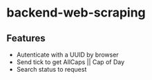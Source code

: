# backend-web-scraping

## Features

- Autenticate with a UUID by browser
- Send tick to get AllCaps || Cap of Day
- Search status to request
